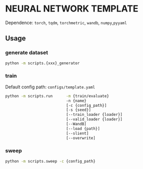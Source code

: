 # NEURAL NETWORK TEMPLATE

Dependence: `torch`, `tqdm`, `torchmetric`, `wandb`, `numpy`,`pyyaml`

## Usage
### generate dataset
```bash
python -m scripts.{xxx}_generator
```
### train
Default config path: `configs/template.yaml`
```bash
python -m scripts.run      -m {train/evaluate}
                           -n {name}
                           [-c {config_path}]
                           [-s {seed}]
                           [--train_loader {loader}]
                           [--valid_loader {loader}]
                           [--WandB]
                           [--load {path}]
                           [--slient]
                           [--overwrite]
```
### sweep
```bash
python -m scripts.sweep -c {config_path}
```
